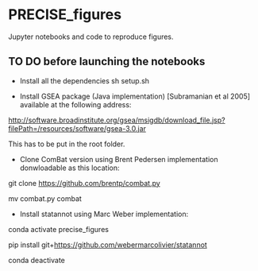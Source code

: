 # PRECISE_figures
Jupyter notebooks and code to reproduce figures.

## TO DO before launching the notebooks

- Install all the dependencies
sh setup.sh

- Install GSEA package (Java implementation) [Subramanian et al 2005] available at the following address:

http://software.broadinstitute.org/gsea/msigdb/download_file.jsp?filePath=/resources/software/gsea-3.0.jar

This has to be put in the root folder.

- Clone ComBat version using Brent Pedersen implementation donwloadable as this location:

git clone https://github.com/brentp/combat.py

mv combat.py combat

- Install statannot using Marc Weber implementation:

conda activate precise_figures

pip install git+https://github.com/webermarcolivier/statannot

conda deactivate
